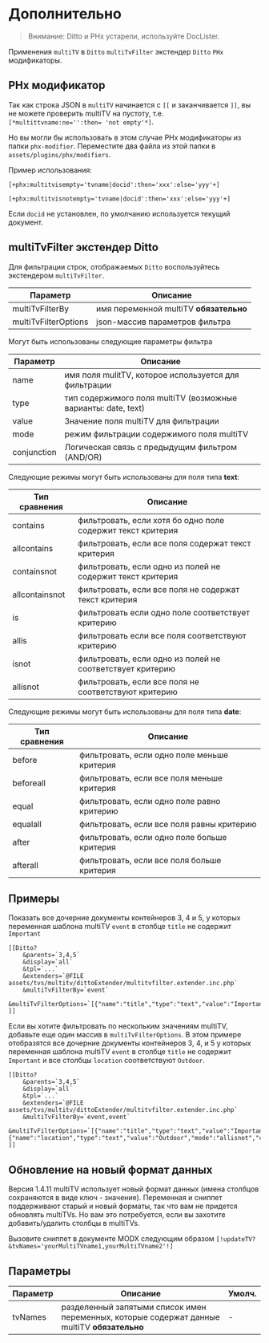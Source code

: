# Дополнительно

> Внимание: Ditto и PHx устарели, используйте DocLister.

Применения `multiTV` в `Ditto` `multiTvFilter` экстендер `Ditto` `PHx` модификаторы.

## PHx модификатор

Так как строка JSON в `multiTV` начинается с `[[` и заканчивается `]]`, вы не можете проверить multiTV на пустоту, т.е. ` [*multittvname:ne='':then= 'not empty'*]`.

Но вы могли бы использовать в этом случае PHx модификаторы из папки `phx-modifier`. Переместите два файла из этой папки в `assets/plugins/phx/modifiers`.

Пример использования:

`[+phx:multitvisempty='tvname|docid':then='xxx':else='yyy'+]`

`[+phx:multitvisnotempty='tvname|docid':then='xxx':else='yyy'+]`

Если `docid` не установлен, по умолчанию используется текущий документ.

## multiTvFilter экстендер Ditto

Для фильтрации строк, отображаемых `Ditto` воспользуйтесь экстендером `multiTvFilter`.

| Параметр             | Описание                               |
| -------------------- | -------------------------------------- |
| multiTvFilterBy      | имя переменной multiTV **обязательно** |
| multiTvFilterOptions | json-массив параметров фильтра         |

Могут быть использованы следующие параметры фильтра

| Параметр    | Описание                                                      |
| ----------- | ------------------------------------------------------------- |
| name        | имя поля mulitTV, которое используется для фильтрации         |
| type        | тип содержимого поля multiTV (возможные варианты: date, text) |
| value       | Значение поля multiTV для фильтрации                          |
| mode        | режим фильтрации содержимого поля multiTV                     |
| conjunction | Логическая связь с предыдущим фильтром (AND/OR)               |

Следующие режимы могут быть использованы для поля типа **text**:

| Тип сравнения  | Описание                                                    |
| -------------- | ----------------------------------------------------------- |
| contains       | фильтровать, если хотя бо одно поле содержит текст критерия |
| allcontains    | фильтровать, если все поля содержат текст критерия          |
| containsnot    | фильтровать, если одно из полей не содержит текст критерия  |
| allcontainsnot | фильтровать, если все поля не содержат текст критерия       |
| is             | фильтровать если одно поле соответствует критерию           |
| allis          | фильтровать если все поля соответствуют критерию            |
| isnot          | фильтровать, если одно из полей не соответствует критерию   |
| allisnot       | фильтровать, если все поля не соответствуют критерию        |

Следующие режимы могут быть использованы для поля типа **date**:

| Тип сравнения | Описание                                    |
| ------------- | ------------------------------------------- |
| before        | фильтровать, если одно поле меньше критерия |
| beforeall     | фильтровать, если все поля меньше критерия  |
| equal         | фильтровать, если одно поле равно критерию  |
| equalall      | фильтровать, если все поля равны критерию   |
| after         | фильтровать, если одно поле больше критерия |
| afterall      | фильтровать, если все поля больше критерия  |

## Примеры

Показать все дочерние документы контейнеров 3, 4 и 5, у которых переменная шаблона multiTV `event` в столбце `title` не содержит `Important`

```
[[Ditto?
    &parents=`3,4,5`
    &display=`all`
    &tpl=`...`
    &extenders=`@FILE assets/tvs/multitv/dittoExtender/multitvfilter.extender.inc.php`
    &multiTvFilterBy=`event`
    &multiTvFilterOptions=`[{"name":"title","type":"text","value":"Important","mode":"contains"}]`
]]
```

Если вы хотите фильтровать по нескольким значениям multiTV, добавьте еще один массив в `multiTvFilterOptions`. В этом примере отобразятся все дочерние документы контейнеров 3, 4, и 5 у которых переменная шаблона multiTV `event` в столбце `title` не содержит `Important` и все столбцы `location` соответствуют `Outdoor`.

```
[[Ditto?
    &parents=`3,4,5`
    &display=`all`
    &tpl=`...`
    &extenders=`@FILE assets/tvs/multitv/dittoExtender/multitvfilter.extender.inc.php`
    &multiTvFilterBy=`event,event`
    &multiTvFilterOptions=`[{"name":"title","type":"text","value":"Important","mode":"contains"},{"name":"location","type":"text","value":"Outdoor","mode":"allisnot","conjunction":"OR"}]`
]]
```

## Обновление на новый формат данных

Версия 1.4.11 multiTV использует новый формат данных (имена столбцов сохраняются в виде ключ - значение). Переменная и сниппет поддерживают старый и новый форматы, так что вам не придется обновлять multiTVs. Но вам это потребуется, если вы захотите добавить/удалить столбцы в multiTVs.

Вызовите сниппет в документе MODX следующим образом `[!updateTV? &tvNames='yourMultiTVname1,yourMultiTVname2'!]`

## Параметры

| Параметр | Описание                                                                                     | Умолч. |
| -------- | -------------------------------------------------------------------------------------------- | ------ |
| tvNames  | разделенный запятыми список имен переменных, которые содержат данные multiTV **обязательно** | -      |

